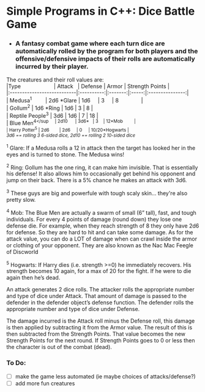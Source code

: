 # Simple Programs in C++: Dice Battle Game
- ### A fantasy combat game where each turn dice are automatically rolled by the program for both players and the offensive/defensive impacts of their rolls are automatically incurred by their player.

The creatures and their roll values are:  
|Type                        | Attack     | Defense | Armor | Strength Points |  
|:---------------------------|:----------:|:-------:|:-----:|:---------------:|  
| Medusa<sup>1</sup>         | 2d6 *Glare | 1d6     | 3     | 8               |  
| Gollum<sup>2</sup>         | 1d6 *Ring  | 1d6     | 3     | 8               |  
| Reptile People<sup>3</sup> | 3d6        | 1d6     | 7     | 18              |  
|  Blue Men<sup>4</sup       | 2d10       | 3d6\*   | 3     | 12\*Mob         |  
|  Harry Potter<sup>5</sup>  | 2d6        | 2d6     | 0     | 10/20\*Hogwarts |  
*3d6 == rolling 3 6-sided dice, 2d10 == rolling 2 10-sided dice*   

<sup>1</sup>  Glare: If a Medusa rolls a 12 in attack then the target has looked her in the eyes and is turned to stone. The Medusa wins!

<sup>2</sup> Ring: Gollum has the one ring, it can make him invisible. That is essentially his defense! It also allows him to occasionally get behind his opponent and jump on their back. There is a 5% chance he makes an attack with 3d6.

<sup>3</sup> These guys are big and powerfule with tough scaly skin... they're also pretty slow.

<sup>4</sup> Mob: The Blue Men are actually a swarm of small (6” tall), fast, and tough individuals. For every 4 points of damage (round down) they lose one defense die. For example, when they reach strength of 8 they only have 2d6 for defense. So they are hard to hit and can take some damage. As for the attack value, you can do a LOT of damage when can crawl inside the armor or clothing of your opponent. They are also known as the Nac Mac Feegle of Discworld

<sup>5</sup> Hogwarts: If Harry dies (i.e. strength >=0) he immediately recovers. His strength becomes 10 again, for a max of 20 for the fight. If he were to die again then he’s dead.

An attack generates 2 dice rolls. The attacker rolls the appropriate number and type of dice under Attack. That amount of damage is passed to the defender in the defender object’s defense function. The defender rolls the appropriate number and type of dice under Defense.

The damage incurred is the Attack roll minus the Defense roll, this damage is then applied by subtracting it from the Armor value. The result of this is then subtracted from the Strength Points. That value becomes the new Strength Points for the next round. If Strength Points goes to 0 or less then the character is out of the combat (dead).

### To Do:
- [ ] make the game less automated (ie maybe choices of attacks/defense?)
- [ ] add more fun creatures
